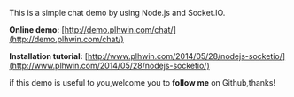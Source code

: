 This is a simple chat demo by using Node.js and Socket.IO.


**Online demo:**
[http://demo.plhwin.com/chat/](http://demo.plhwin.com/chat/)



**Installation tutorial:**
[http://www.plhwin.com/2014/05/28/nodejs-socketio/](http://www.plhwin.com/2014/05/28/nodejs-socketio/)

if this demo is useful to you,welcome you to **follow me** on Github,thanks!
